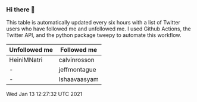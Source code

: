 ### Hi there 👋

This table is automatically updated every six hours with a list of Twitter users who have followed me and unfollowed me. I used Github Actions, the Twitter API, and the python package tweepy to automate this workflow.

| Unfollowed me |  Followed me |
| --- | --- |
|HeiniMNatri|calvinrosson|
|-|jeffmontague|
|-|Ishaavaasyam|
Wed Jan 13 12:27:32 UTC 2021
